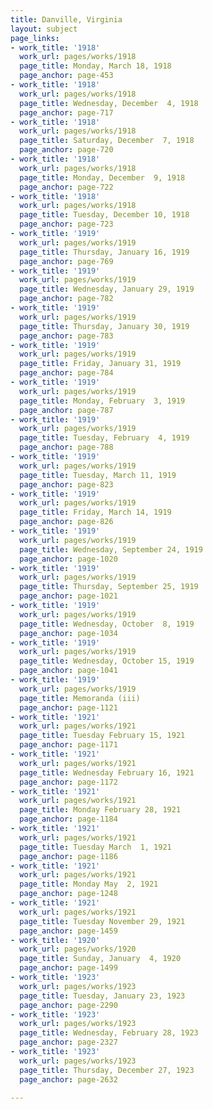 ```yaml
---
title: Danville, Virginia
layout: subject
page_links:
- work_title: '1918'
  work_url: pages/works/1918
  page_title: Monday, March 18, 1918
  page_anchor: page-453
- work_title: '1918'
  work_url: pages/works/1918
  page_title: Wednesday, December  4, 1918
  page_anchor: page-717
- work_title: '1918'
  work_url: pages/works/1918
  page_title: Saturday, December  7, 1918
  page_anchor: page-720
- work_title: '1918'
  work_url: pages/works/1918
  page_title: Monday, December  9, 1918
  page_anchor: page-722
- work_title: '1918'
  work_url: pages/works/1918
  page_title: Tuesday, December 10, 1918
  page_anchor: page-723
- work_title: '1919'
  work_url: pages/works/1919
  page_title: Thursday, January 16, 1919
  page_anchor: page-769
- work_title: '1919'
  work_url: pages/works/1919
  page_title: Wednesday, January 29, 1919
  page_anchor: page-782
- work_title: '1919'
  work_url: pages/works/1919
  page_title: Thursday, January 30, 1919
  page_anchor: page-783
- work_title: '1919'
  work_url: pages/works/1919
  page_title: Friday, January 31, 1919
  page_anchor: page-784
- work_title: '1919'
  work_url: pages/works/1919
  page_title: Monday, February  3, 1919
  page_anchor: page-787
- work_title: '1919'
  work_url: pages/works/1919
  page_title: Tuesday, February  4, 1919
  page_anchor: page-788
- work_title: '1919'
  work_url: pages/works/1919
  page_title: Tuesday, March 11, 1919
  page_anchor: page-823
- work_title: '1919'
  work_url: pages/works/1919
  page_title: Friday, March 14, 1919
  page_anchor: page-826
- work_title: '1919'
  work_url: pages/works/1919
  page_title: Wednesday, September 24, 1919
  page_anchor: page-1020
- work_title: '1919'
  work_url: pages/works/1919
  page_title: Thursday, September 25, 1919
  page_anchor: page-1021
- work_title: '1919'
  work_url: pages/works/1919
  page_title: Wednesday, October  8, 1919
  page_anchor: page-1034
- work_title: '1919'
  work_url: pages/works/1919
  page_title: Wednesday, October 15, 1919
  page_anchor: page-1041
- work_title: '1919'
  work_url: pages/works/1919
  page_title: Memoranda (iii)
  page_anchor: page-1121
- work_title: '1921'
  work_url: pages/works/1921
  page_title: Tuesday February 15, 1921
  page_anchor: page-1171
- work_title: '1921'
  work_url: pages/works/1921
  page_title: Wednesday February 16, 1921
  page_anchor: page-1172
- work_title: '1921'
  work_url: pages/works/1921
  page_title: Monday February 28, 1921
  page_anchor: page-1184
- work_title: '1921'
  work_url: pages/works/1921
  page_title: Tuesday March  1, 1921
  page_anchor: page-1186
- work_title: '1921'
  work_url: pages/works/1921
  page_title: Monday May  2, 1921
  page_anchor: page-1248
- work_title: '1921'
  work_url: pages/works/1921
  page_title: Tuesday November 29, 1921
  page_anchor: page-1459
- work_title: '1920'
  work_url: pages/works/1920
  page_title: Sunday, January  4, 1920
  page_anchor: page-1499
- work_title: '1923'
  work_url: pages/works/1923
  page_title: Tuesday, January 23, 1923
  page_anchor: page-2290
- work_title: '1923'
  work_url: pages/works/1923
  page_title: Wednesday, February 28, 1923
  page_anchor: page-2327
- work_title: '1923'
  work_url: pages/works/1923
  page_title: Thursday, December 27, 1923
  page_anchor: page-2632

---
```

